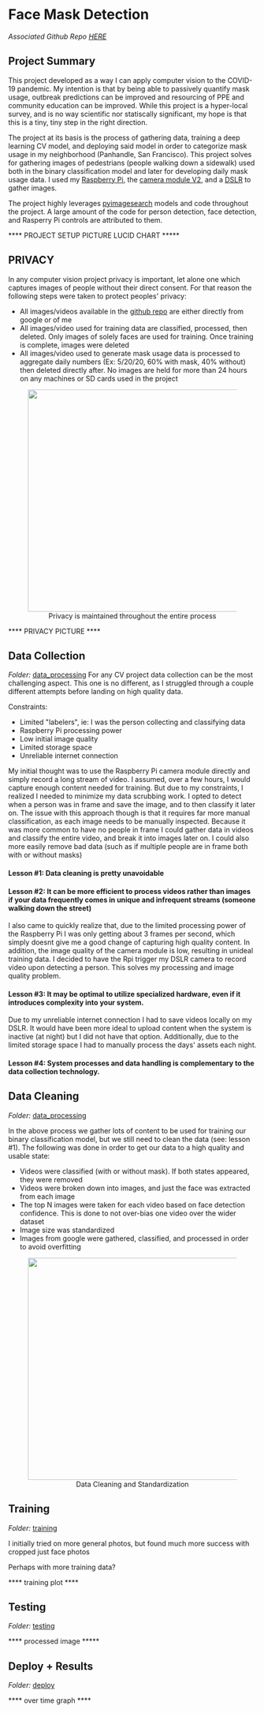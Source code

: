# Face Mask Detection

_Associated Github Repo [HERE](https://github.com/jonahkaplan1/face_mask_detection)_

## Project Summary
This project developed as a way I can apply computer vision to the COVID-19 pandemic. My intention is that by being able to passively quantify mask usage, outbreak predictions can be improved and resourcing of PPE and community education can be improved. While this project is a hyper-local survey, and is no way scientific nor statiscally significant, my hope is that this is a tiny, tiny step in the right direction. 

The project at its basis is the process of gathering data, training a deep learning CV model, and deploying said model in order to categorize mask usage in my neighborhood (Panhandle, San Francisco). This project solves for gathering images of pedestrians (people walking down a sidewalk) used both in the binary classification model and later for developing daily mask usage data. I used my [Raspberry Pi](https://www.raspberrypi.org/products/raspberry-pi-4-model-b/), the [camera module V2](https://www.raspberrypi.org/products/camera-module-v2/), and a [DSLR](https://www.nikonusa.com/en/nikon-products/product-archive/dslr-cameras/d3300.html) to gather images. 

The project highly leverages [pyimagesearch](http://pyimagesearch.com/) models and code throughout the project. A large amount of the code for person detection, face detection, and Rasperry Pi controls are attributed to them. 


**** PROJECT SETUP PICTURE LUCID CHART *****



## PRIVACY
In any computer vision project privacy is important, let alone one which captures images of people without their direct consent. For that reason the following steps were taken to protect peoples' privacy:
* All images/videos available in the [github repo](https://github.com/jonahkaplan1/face_mask_detection) are either directly from google or of me
* All images/video used for training data are classified, processed, then deleted. Only images of solely faces are used for training. Once training is complete, images were deleted
* All images/video used to generate mask usage data is processed to aggregate daily numbers (Ex: 5/20/20, 60% with mask, 40% without) then deleted directly after. No images are held for more than 24 hours on any machines or SD cards used in the project

<div style="text-align:center">
	<figure>
		<img src="https://i.imgur.com/GjRV92r.jpg" width="450" />
	    <figcaption>Privacy is maintained throughout the entire process</figcaption>
	</figure>
	</div>


**** PRIVACY PICTURE ****



## Data Collection
_Folder:_ [data_processing](https://github.com/jonahkaplan1/face_mask_detection/tree/master/data_processing)
For any CV project data collection can be the most challenging aspect. This one is no different, as I struggled through a couple different attempts before landing on high quality data. 

Constraints:
* Limited "labelers", ie: I was the person collecting and classifying data
* Raspberry Pi processing power
* Low initial image quality
* Limited storage space
* Unreliable internet connection

My initial thought was to use the Raspberry Pi camera module directly and simply record a long stream of video. I assumed, over a few hours, I would capture enough content needed for training. But due to my constraints, I realized I needed to minimize my data scrubbing work. I opted to detect when a person was in frame and save the image, and to then classify it later on. The issue with this approach though is that it requires far more manual classification, as each image needs to be manually inspected. Because it was more common to have no people in frame I could gather data in videos and classify the entire video, and break it into images later on. I could also more easily remove bad data (such as if multiple people are in frame both with or without masks)

#### Lesson #1: Data cleaning is pretty unavoidable

#### Lesson #2: It can be more efficient to process videos rather than images if your data frequently comes in unique and infrequent streams (someone walking down the street)

I also came to quickly realize that, due to the limited processing power of the Raspberry Pi I was only getting about 3 frames per second, which simply doesnt give me a good change of capturing high quality content. In addition, the image quality of the camera module is low, resulting in unideal training data. I decided to have the Rpi trigger my DSLR camera to record video upon detecting a person. This solves my processing and image quality problem.

#### Lesson #3: It may be optimal to utilize specialized hardware, even if it introduces complexity into your system. 

Due to my unreliable internet connection I had to save videos locally on my DSLR. It would have been more ideal to upload content when the system is inactive (at night) but I did not have that option. Additionally, due to the limited storage space I had to manually process the days' assets each night.

#### Lesson #4: System processes and data handling is complementary to the data collection technology.



## Data Cleaning
_Folder:_ [data_processing](https://github.com/jonahkaplan1/face_mask_detection/tree/master/data_processing)

In the above process we gather lots of content to be used for training our binary classification model, but we still need to clean the data (see: lesson #1). The following was done in order to get our data to a high quality and usable state:
* Videos were classified (with or without mask). If both states appeared, they were removed
* Videos were broken down into images, and just the face was extracted from each image
* The top N images were taken for each video based on face detection confidence. This is done to not over-bias one video over the wider dataset
* Image size was standardized
* Images from google were gathered, classified, and processed in order to avoid overfitting

<div style="text-align:center">
	<figure>
		<img src="https://i.imgur.com/qErqu3d.jpg" width="450" />
	    <figcaption>Data Cleaning and Standardization</figcaption>
	</figure>
	</div>



## Training
_Folder:_ [training](https://github.com/jonahkaplan1/face_mask_detection/tree/master/train)

I initially tried on more general photos, but found much more success with cropped just face photos

Perhaps with more training data? 


**** training plot ****


## Testing
_Folder:_ [testing](https://github.com/jonahkaplan1/face_mask_detection/tree/master/test)



**** processed image *****

## Deploy + Results
_Folder:_ [deploy](https://github.com/jonahkaplan1/face_mask_detection/tree/master/deploy)



**** over time graph ****